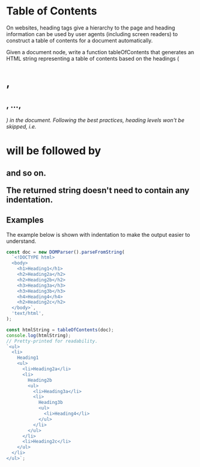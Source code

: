 # Table of Contents

On websites, heading tags give a hierarchy to the page and heading information can be used by user agents (including screen readers) to construct a table of contents for a document automatically.

Given a document node, write a function tableOfContents that generates an HTML string representing a table of contents based on the headings (<h1>, <h2>, ..., <h6>) in the document. Following the best practices, heading levels won't be skipped, i.e. <h1> will be followed by <h2> and so on.

The returned string doesn't need to contain any indentation.

## Examples

The example below is shown with indentation to make the output easier to understand.

```js
const doc = new DOMParser().parseFromString(
  `<!DOCTYPE html>
  <body>
    <h1>Heading1</h1>
    <h2>Heading2a</h2>
    <h2>Heading2b</h2>
    <h3>Heading3a</h3>
    <h3>Heading3b</h3>
    <h4>Heading4</h4>
    <h2>Heading2c</h2>
  </body>`,
  'text/html',
);

const htmlString = tableOfContents(doc);
console.log(htmlString);
// Pretty-printed for readability.
`<ul>
  <li>
    Heading1
    <ul>
      <li>Heading2a</li>
      <li>
        Heading2b
        <ul>
          <li>Heading3a</li>
          <li>
            Heading3b
            <ul>
              <li>Heading4</li>
            </ul>
          </li>
        </ul>
      </li>
      <li>Heading2c</li>
    </ul>
  </li>
</ul>`;

```